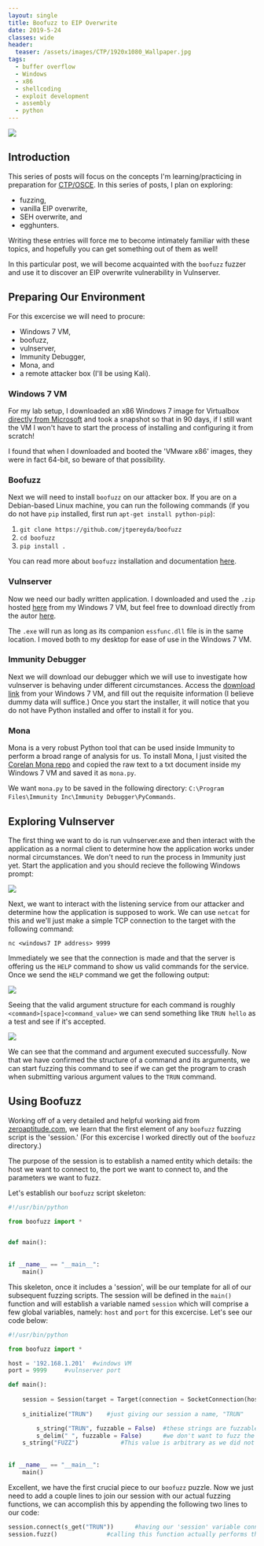 ```yaml
---
layout: single
title: Boofuzz to EIP Overwrite
date: 2019-5-24
classes: wide
header:
  teaser: /assets/images/CTP/1920x1080_Wallpaper.jpg
tags:
  - buffer overflow
  - Windows
  - x86
  - shellcoding
  - exploit development
  - assembly
  - python
--- 
```

![](/assets/images/CTP/1920x1080_Wallpaper.jpg)

## Introduction

This series of posts will focus on the concepts I'm learning/practicing in preparation for [CTP/OSCE](https://www.offensive-security.com/information-security-training/cracking-the-perimeter/). In this series of posts, I plan on exploring:
+ fuzzing,
+ vanilla EIP overwrite,
+ SEH overwrite, and
+ egghunters.

Writing these entries will force me to become intimately familiar with these topics, and hopefully you can get something out of them as well! 

In this particular post, we will become acquainted with the `boofuzz` fuzzer and use it to discover an EIP overwrite vulnerability in Vulnserver. 

## Preparing Our Environment

For this excercise we will need to procure:
+ Windows 7 VM,
+ boofuzz,
+ vulnserver, 
+ Immunity Debugger,
+ Mona, and
+ a remote attacker box (I'll be using Kali).

### Windows 7 VM
For my lab setup, I downloaded an x86 Windows 7 image for Virtualbox [directly from Microsoft](https://developer.microsoft.com/en-us/microsoft-edge/tools/vms/) and took a snapshot so that in 90 days, if I still want the VM I won't have to start the process of installing and configuring it from scratch! 

I found that when I downloaded and booted the 'VMware x86' images, they were in fact 64-bit, so beware of that possibility. 

### Boofuzz
Next we will need to install `boofuzz` on our attacker box. If you are on a Debian-based Linux machine, you can run the following commands (if you do not have `pip` installed, first run `apt-get install python-pip`):
1. `git clone https://github.com/jtpereyda/boofuzz`
2. `cd boofuzz`
3. `pip install .`

You can read more about `boofuzz` installation and documentation [here](https://boofuzz.readthedocs.io/en/latest/user/install.html).

### Vulnserver
Now we need our badly written application. I downloaded and used the `.zip` hosted [here](http://sites.google.com/site/lupingreycorner/vulnserver.zip) from my Windows 7 VM, but feel free to download directly from the autor [here](https://github.com/stephenbradshaw/vulnserver). 

The `.exe` will run as long as its companion `essfunc.dll` file is in the same location. I moved both to my desktop for ease of use in the Windows 7 VM. 

### Immunity Debugger
Next we will download our debugger which we will use to investigate how vulnserver is behaving under different circumstances. Access the [download link](https://debugger.immunityinc.com/ID_register.py) from your Windows 7 VM, and fill out the requisite information (I believe dummy data will suffice.) Once you start the installer, it will notice that you do not have Python installed and offer to install it for you. 

### Mona
Mona is a very robust Python tool that can be used inside Immunity to perform a broad range of analysis for us. To install Mona, I just visited the [Corelan Mona repo](https://github.com/corelan/mona/blob/master/mona.py) and copied the raw text to a txt document inside my Windows 7 VM and saved it as `mona.py`. 

We want `mona.py` to be saved in the following directory: `C:\Program Files\Immunity Inc\Immunity Debugger\PyCommands`. 

## Exploring Vulnserver
The first thing we want to do is run vulnserver.exe and then interact with the application as a normal client to determine how the application works under normal circumstances. We don't need to run the process in Immunity just yet. Start the application and you should recieve the following Windows prompt:

![](/assets/images/CTP/vulnserver.JPG)

Next, we want to interact with the listening service from our attacker and determine how the application is supposed to work. We can use `netcat` for this and we'll just make a simple TCP connection to the target with the following command: 
```terminal_session
nc <windows7 IP address> 9999
```

Immediately we see that the connection is made and that the server is offering us the `HELP` command to show us valid commands for the service. Once we send the `HELP` command we get the following output:

![](/assets/images/CTP/netcat.JPG)

Seeing that the valid argument structure for each command is roughly `<command>[space]<command_value>` we can send something like `TRUN hello` as a test and see if it's accepted. 

![](/assets/images/CTP/trun.JPG)

We can see that the command and argument executed successfully. Now that we have confirmed the structure of a command and its arguments, we can start fuzzing this command to see if we can get the program to crash when submitting various argument values to the `TRUN` command. 

## Using Boofuzz
Working off of a very detailed and helpful working aid from [zeroaptitude.com](https://zeroaptitude.com/zerodetail/fuzzing-with-boofuzz/), we learn that the first element of any `boofuzz` fuzzing script is the 'session.' (For this excercise I worked directly out of the `boofuzz` directory.)

The purpose of the session is to establish a named entity which details: the host we want to connect to, the port we want to connect to, and the parameters we want to fuzz.

Let's establish our `boofuzz` script skeleton:
```python
#!/usr/bin/python

from boofuzz import *


def main():
 
        
if __name__ == "__main__":
    main()
```

This skeleton, once it includes a 'session', will be our template for all of our subsequent fuzzing scripts. The session will be defined in the `main()` function and will establish a variable named `session` which will comprise a few global variables, namely: `host` and `port` for this excercise. Let's see our code below:
```python
#!/usr/bin/python

from boofuzz import *

host = '192.168.1.201'	#windows VM
port = 9999		#vulnserver port

def main():
	
	session = Session(target = Target(connection = SocketConnection(host, port, proto='tcp')))
	
	s_initialize("TRUN")	#just giving our session a name, "TRUN"

    	s_string("TRUN", fuzzable = False)	#these strings are fuzzable by default, so here instead of blank, we specify 'false'
    	s_delim(" ", fuzzable = False)		#we don't want to fuzz the space between "TRUN" and our arg
   	s_string("FUZZ")			#This value is arbitrary as we did not specify 'False' for fuzzable. Boofuzz will fuzz this string now.
 
        
if __name__ == "__main__":
    main()
```

Excellent, we have the first crucial piece to our `boofuzz` puzzle. Now we just need to add a couple lines to join our session with our actual fuzzing functions, we can accomplish this by appending the following two lines to our code:
```python
session.connect(s_get("TRUN"))		#having our 'session' variable connect following the guidelines we established in "TRUN"
session.fuzz()				#calling this function actually performs the fuzzing
```




